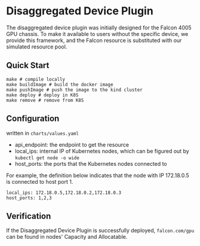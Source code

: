 # Disaggregated Device Plugin
The disaggregated device plugin was initially designed for the Falcon 4005 GPU chassis. To make it available to users without the specific device, we provide this framework, and the Falcon resource is substituted with our simulated resource pool.

## Quick Start
```shell
make # compile locally
make buildImage # build the docker image
make pushImage # push the image to the kind cluster
make deploy # deploy in K8S
make remove # remove from K8S
```

## Configuration
written in `charts/values.yaml`
- api_endpoint: the endpoint to get the resource
- local_ips: internal IP of Kubernetes nodes, which can be figured out by `kubectl get node -o wide`
- host_ports: the ports that the Kubernetes nodes connected to

For example, the definition below indicates that the node with IP 172.18.0.5 is connected to host port 1.

```
local_ips: 172.18.0.5,172.18.0.2,172.18.0.3
host_ports: 1,2,3
```

## Verification
If the Disaggregated Device Plugin is successfully deployed, `falcon.com/gpu` can be found in nodes' Capacity and Allocatable.